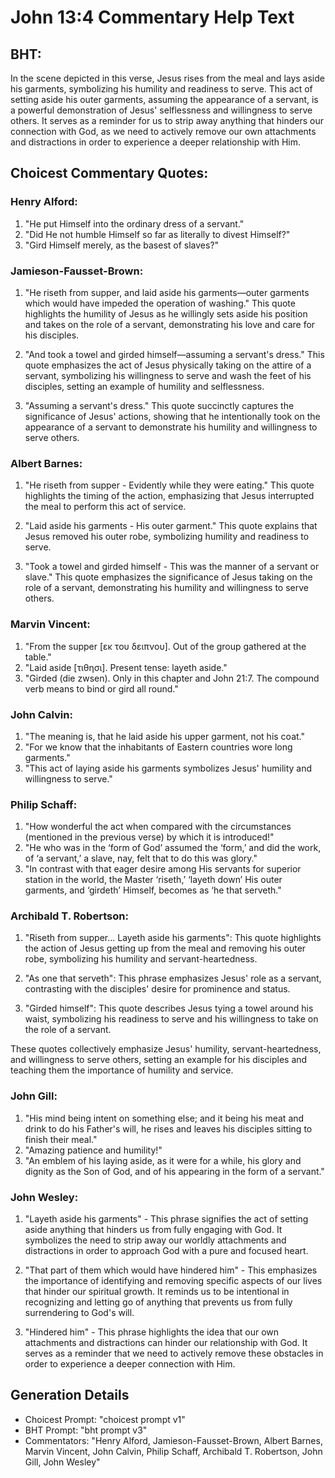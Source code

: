 # John 13:4 Commentary Help Text

## BHT:
In the scene depicted in this verse, Jesus rises from the meal and lays aside his garments, symbolizing his humility and readiness to serve. This act of setting aside his outer garments, assuming the appearance of a servant, is a powerful demonstration of Jesus' selflessness and willingness to serve others. It serves as a reminder for us to strip away anything that hinders our connection with God, as we need to actively remove our own attachments and distractions in order to experience a deeper relationship with Him.

## Choicest Commentary Quotes:
### Henry Alford:
1. "He put Himself into the ordinary dress of a servant."
2. "Did He not humble Himself so far as literally to divest Himself?"
3. "Gird Himself merely, as the basest of slaves?"

### Jamieson-Fausset-Brown:
1. "He riseth from supper, and laid aside his garments—outer garments which would have impeded the operation of washing." This quote highlights the humility of Jesus as he willingly sets aside his position and takes on the role of a servant, demonstrating his love and care for his disciples.

2. "And took a towel and girded himself—assuming a servant's dress." This quote emphasizes the act of Jesus physically taking on the attire of a servant, symbolizing his willingness to serve and wash the feet of his disciples, setting an example of humility and selflessness.

3. "Assuming a servant's dress." This quote succinctly captures the significance of Jesus' actions, showing that he intentionally took on the appearance of a servant to demonstrate his humility and willingness to serve others.

### Albert Barnes:
1. "He riseth from supper - Evidently while they were eating." This quote highlights the timing of the action, emphasizing that Jesus interrupted the meal to perform this act of service.

2. "Laid aside his garments - His outer garment." This quote explains that Jesus removed his outer robe, symbolizing humility and readiness to serve.

3. "Took a towel and girded himself - This was the manner of a servant or slave." This quote emphasizes the significance of Jesus taking on the role of a servant, demonstrating his humility and willingness to serve others.

### Marvin Vincent:
1. "From the supper [εκ του δειπνου]. Out of the group gathered at the table."
2. "Laid aside [τιθησι]. Present tense: layeth aside."
3. "Girded (die zwsen). Only in this chapter and John 21:7. The compound verb means to bind or gird all round."

### John Calvin:
1. "The meaning is, that he laid aside his upper garment, not his coat." 
2. "For we know that the inhabitants of Eastern countries wore long garments." 
3. "This act of laying aside his garments symbolizes Jesus' humility and willingness to serve."

### Philip Schaff:
1. "How wonderful the act when compared with the circumstances (mentioned in the previous verse) by which it is introduced!"
2. "He who was in the ‘form of God’ assumed the ‘form,’ and did the work, of ‘a servant,’ a slave, nay, felt that to do this was glory."
3. "In contrast with that eager desire among His servants for superior station in the world, the Master ‘riseth,’ ‘layeth down’ His outer garments, and ‘girdeth’ Himself, becomes as ‘he that serveth."

### Archibald T. Robertson:
1. "Riseth from supper... Layeth aside his garments": This quote highlights the action of Jesus getting up from the meal and removing his outer robe, symbolizing his humility and servant-heartedness.

2. "As one that serveth": This phrase emphasizes Jesus' role as a servant, contrasting with the disciples' desire for prominence and status.

3. "Girded himself": This quote describes Jesus tying a towel around his waist, symbolizing his readiness to serve and his willingness to take on the role of a servant.

These quotes collectively emphasize Jesus' humility, servant-heartedness, and willingness to serve others, setting an example for his disciples and teaching them the importance of humility and service.

### John Gill:
1. "His mind being intent on something else; and it being his meat and drink to do his Father's will, he rises and leaves his disciples sitting to finish their meal." 
2. "Amazing patience and humility!"
3. "An emblem of his laying aside, as it were for a while, his glory and dignity as the Son of God, and of his appearing in the form of a servant."

### John Wesley:
1. "Layeth aside his garments" - This phrase signifies the act of setting aside anything that hinders us from fully engaging with God. It symbolizes the need to strip away our worldly attachments and distractions in order to approach God with a pure and focused heart.

2. "That part of them which would have hindered him" - This emphasizes the importance of identifying and removing specific aspects of our lives that hinder our spiritual growth. It reminds us to be intentional in recognizing and letting go of anything that prevents us from fully surrendering to God's will.

3. "Hindered him" - This phrase highlights the idea that our own attachments and distractions can hinder our relationship with God. It serves as a reminder that we need to actively remove these obstacles in order to experience a deeper connection with Him.


## Generation Details
- Choicest Prompt: "choicest prompt v1"
- BHT Prompt: "bht prompt v3"
- Commentators: "Henry Alford, Jamieson-Fausset-Brown, Albert Barnes, Marvin Vincent, John Calvin, Philip Schaff, Archibald T. Robertson, John Gill, John Wesley"
